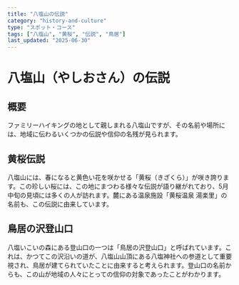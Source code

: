 ```yaml
---
title: "八塩山の伝説"
category: "history-and-culture"
type: "スポット・コース"
tags: ["八塩山", "黄桜", "伝説", "鳥居"]
last_updated: "2025-06-30"
---
```


# 八塩山（やしおさん）の伝説

## 概要
ファミリーハイキングの地として親しまれる八塩山ですが、その名前や場所には、地域に伝わるいくつかの伝説や信仰の名残が見られます。

## 黄桜伝説
八塩山には、春になると黄色い花を咲かせる「黄桜（きざくら）」が咲き誇ります。この珍しい桜には、この地にまつわる様々な伝説が語り継がれており、5月中旬の見頃には多くの人が訪れます。麓にある温泉施設「黄桜温泉 湯楽里」の名前も、この伝説に由来しています。

## 鳥居の沢登山口
八塩いこいの森にある登山口の一つは「鳥居の沢登山口」と呼ばれています。これは、かつてこの沢沿いの道が、八塩山山頂にある八塩神社への参道として重要視され、鳥居が建てられていたことに由来すると考えられます。登山口の名前からも、この山が地域の人々にとっての信仰の対象であったことがわかります。